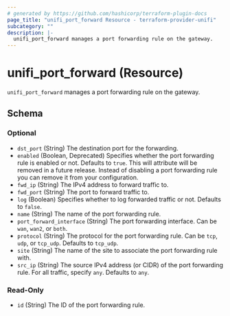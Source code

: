 ```yaml
---
# generated by https://github.com/hashicorp/terraform-plugin-docs
page_title: "unifi_port_forward Resource - terraform-provider-unifi"
subcategory: ""
description: |-
  unifi_port_forward manages a port forwarding rule on the gateway.
---
```


# unifi_port_forward (Resource)

`unifi_port_forward` manages a port forwarding rule on the gateway.



<!-- schema generated by tfplugindocs -->
## Schema

### Optional

- `dst_port` (String) The destination port for the forwarding.
- `enabled` (Boolean, Deprecated) Specifies whether the port forwarding rule is enabled or not. Defaults to `true`. This will attribute will be removed in a future release. Instead of disabling a port forwarding rule you can remove it from your configuration.
- `fwd_ip` (String) The IPv4 address to forward traffic to.
- `fwd_port` (String) The port to forward traffic to.
- `log` (Boolean) Specifies whether to log forwarded traffic or not. Defaults to `false`.
- `name` (String) The name of the port forwarding rule.
- `port_forward_interface` (String) The port forwarding interface. Can be `wan`, `wan2`, or `both`.
- `protocol` (String) The protocol for the port forwarding rule. Can be `tcp`, `udp`, or `tcp_udp`. Defaults to `tcp_udp`.
- `site` (String) The name of the site to associate the port forwarding rule with.
- `src_ip` (String) The source IPv4 address (or CIDR) of the port forwarding rule. For all traffic, specify `any`. Defaults to `any`.

### Read-Only

- `id` (String) The ID of the port forwarding rule.


